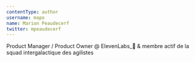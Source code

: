 ```yaml
---
contentType: author
username: mapo
name: Marion Peaudecerf
twitter: mpeaudecerf
---
```

Product Manager / Product Owner @ ElevenLabs_🚀 & membre actif de la squad intergalactique des agilistes
